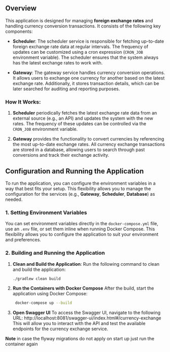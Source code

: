## Overview

This application is designed for managing **foreign exchange rates** and handling currency conversion transactions. It consists of the following key components:

- **Scheduler**: The scheduler service is responsible for fetching up-to-date foreign exchange rate data at regular intervals. The frequency of updates can be customized using a cron expression (`CRON_JOB` environment variable). The scheduler ensures that the system always has the latest exchange rates to work with.
  
- **Gateway**: The gateway service handles currency conversion operations. It allows users to exchange one currency for another based on the latest exchange rate. Additionally, it stores transaction details, which can be later searched for auditing and reporting purposes.

### How It Works:

1. **Scheduler** periodically fetches the latest exchange rate data from an external source (e.g., an API) and updates the system with the new rates. The frequency of these updates can be controlled via the `CRON_JOB` environment variable.
   
2. **Gateway** provides the functionality to convert currencies by referencing the most up-to-date exchange rates. All currency exchange transactions are stored in a database, allowing users to search through past conversions and track their exchange activity.

## Configuration and Running the Application

To run the application, you can configure the environment variables in a way that best fits your setup. This flexibility allows you to manage the configuration for the services (e.g., **Gateway**, **Scheduler**, **Database**) as needed.

### 1. **Setting Environment Variables**

You can set environment variables directly in the `docker-compose.yml` file, use an `.env` file, or set them inline when running Docker Compose. This flexibility allows you to configure the application to suit your environment and preferences.

### 2. **Building and Running the Application**
1. **Clean and Build the Application**:
   Run the following command to clean and build the application:

   ```bash
   ./gradlew clean build

2. **Run the Containers with Docker Compose**
 After the build, start the application using Docker Compose:
    ```bash
     docker-compose up --build
3. **Open Swagger UI**
To access the Swagger UI, navigate to the following URL:
http://localhost:8081/swagger-ui/index.html#/currency-exchange
This will allow you to interact with the API and test the available endpoints for the currency exchange service.

**Note** in case the flyway migrations do not apply on start up just run the container again
